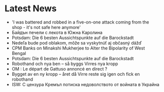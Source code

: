 # Latest News
-  'I was battered and robbed in a five-on-one attack coming from the shop - it's not safe here anymore'
-  Байдън печели с лекота в Южна Каролина
-  Potsdam: Die 6 besten Aussichtspunkte auf die Barockstadt
-  Nedeľa bude pod oblakom, môže sa vyskytnúť aj občasný dážď
-  CPM Banks on Minakshi Mukherjee to Alter the Bipolarity of West Bengal
-  Potsdam: Die 6 besten Aussichtspunkte auf die Barockstadt
-  Robothand och nya ben – så byggs Virres nya kropp
-  OM : Le départ de Gattuso annoncé en direct ?
-  Bygget av en ny kropp – året då Virre reste sig igen och fick en robothand
-  ISW: С цензура Кремъл потиска недоволството от войната в Украйна
